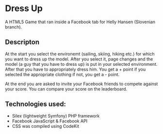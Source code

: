# Dress Up
A HTML5 Game that ran inside a Facebook tab for Helly Hansen (Slovenian branch).

## Descripton
At the start you select the environemt (sailing, skiing, hiking etc.) for which you want to dress up the model.
After you select it, page changes and the model (a guy that you have to dress up) is put in your selected
environment. After that you have to appropriately dress him. You get a + point if you selected the appropriate clothing
if not, you get a - point.

At the end you are asked to invite your Facebook friends to compete against your score. You can compare your score on the leaderboard.

## Technologies used:
- Silex (lightweight Symfony) PHP framework
- Facebook JavaScript & Facebook API
- CSS was compiled using CodeKit
